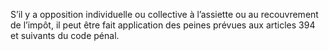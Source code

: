 S’il  y  a  opposition  individuelle  ou  collective  à  l’assiette  ou  au recouvrement de l’impôt, il peut être fait application des peines prévues aux articles 394 et suivants du code pénal.